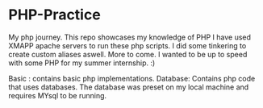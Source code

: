# PHP-Practice
My php journey. This repo showcases my knowledge of PHP
I have used XMAPP apache servers to run these php scripts. I did some tinkering to create custom aliases aswell.
More to come. I wanted to be up to speed with some PHP for my summer internship. :)

 Basic : contains basic php implementations.
Database: Contains php code that uses databases. The database was preset on my local machine and requires MYsql to be running.

